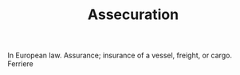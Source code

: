 ---
title: Assecuration
permalink: "/definitions/assecuration.html"
body: In European law. Assurance; insurance of a vessel, freight, or cargo. Ferriere
published_at: '2018-07-07'
layout: post
---